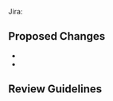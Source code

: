 Jira:

## Proposed Changes

<!-- short overview of changes -->
<!-- Add more details in bulleted list -->

-
-

## Review Guidelines

<!-- Add anything you'd like to note to the reviewer(s) here,
such as how they can test the changes, things that you'd like them to focus on,
or stuff to be addressed in future work. -->
